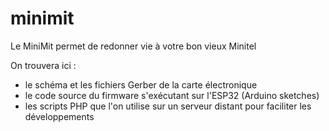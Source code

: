 # minimit

Le MiniMit permet de redonner vie à votre bon vieux Minitel

On trouvera ici :
- le schéma et les fichiers Gerber de la carte électronique
- le code source du firmware s'exécutant sur l'ESP32 (Arduino sketches)
- les scripts PHP que l'on utilise sur un serveur distant pour faciliter les développements

